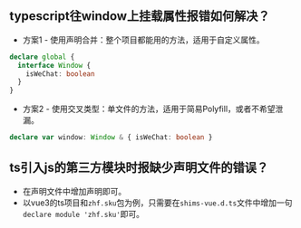 ## typescript往window上挂载属性报错如何解决？
* 方案1 - 使用声明合并：整个项目都能用的方法，适用于自定义属性。
```typescript
declare global {
  interface Window {
    isWeChat: boolean
  }
}
```
* 方案2 - 使用交叉类型：单文件的方法，适用于简易Polyfill，或者不希望泄漏。
```typescript
declare var window: Window & { isWeChat: boolean }
```

## ts引入js的第三方模块时报缺少声明文件的错误？
* 在声明文件中增加声明即可。
* 以vue3的ts项目和`zhf.sku`包为例，只需要在`shims-vue.d.ts`文件中增加一句`declare module 'zhf.sku'`即可。
